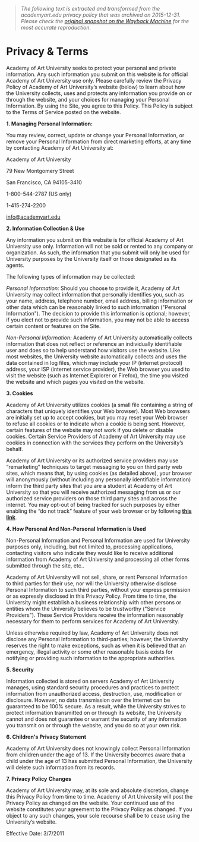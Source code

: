 > *The following text is extracted and transformed from the academyart.edu privacy policy that was archived on 2015-12-31. Please check the [original snapshot on the Wayback Machine](https://web.archive.org/web/20151231004528id_/http%3A//www.academyart.edu/privacy-terms) for the most accurate reproduction.*

# Privacy & Terms

Academy of Art University seeks to protect your personal and private information. Any such information you submit on this website is for official Academy of Art University use only. Please carefully review the Privacy Policy of Academy of Art University’s website (below) to learn about how the University collects, uses and protects any information you provide on or through the website, and your choices for managing your Personal Information. By using the Site, you agree to this Policy. This Policy is subject to the Terms of Service posted on the website.

**1\. Managing Personal Information:**

You may review, correct, update or change your Personal Information, or remove your Personal Information from direct marketing efforts, at any time by contacting Academy of Art University at:

Academy of Art University

79 New Montgomery Street

San Francisco, CA 94105-3410

1-800-544-2787 (US only)

1-415-274-2200

[info@academyart.edu](mailto:info@academyart.edu)

**2\. Information Collection & Use**

Any information you submit on this website is for official Academy of Art University use only. Information will not be sold or rented to any company or organization. As such, the information that you submit will only be used for University purposes by the University itself or those designated as its agents.

The following types of information may be collected:

_Personal Information:_ Should you choose to provide it, Academy of Art University may collect information that personally identifies you, such as your name, address, telephone number, email address, billing information or other data which can be reasonably linked to such information ("Personal Information"). The decision to provide this information is optional; however, if you elect not to provide such information, you may not be able to access certain content or features on the Site.

_Non-Personal Information:_ Academy of Art University automatically collects information that does not reflect or reference an individually identifiable user and does so to help understand how visitors use the website. Like most websites, the University website automatically collects and uses the data contained in log files, which may include your IP (internet protocol) address, your ISP (internet service provider), the Web browser you used to visit the website (such as Internet Explorer or Firefox), the time you visited the website and which pages you visited on the website.

**3\. Cookies**

Academy of Art University utilizes cookies (a small file containing a string of characters that uniquely identifies your Web browser). Most Web browsers are initially set up to accept cookies, but you may reset your Web browser to refuse all cookies or to indicate when a cookie is being sent. However, certain features of the website may not work if you delete or disable cookies. Certain Service Providers of Academy of Art University may use cookies in connection with the services they perform on the University’s behalf.

Academy of Art University or its authorized service providers may use “remarketing” techniques to target messaging to you on third party web sites, which means that, by using cookies (as detailed above), your browser will anonymously (without including any personally identifiable information) inform the third party sites that you are a student at Academy of Art University so that you will receive authorized messaging from us or our authorized service providers on those third party sites and across the internet. You may opt-out of being tracked for such purposes by either enabling the “do not track” feature of your web browser or by following [**this link**](https://t.mtmtc.net/opt-out/2).

**4\. How Personal And Non-Personal Information is Used**

Non-Personal Information and Personal Information are used for University purposes only, including, but not limited to, processing applications, contacting visitors who indicate they would like to receive additional information from Academy of Art University and processing all other forms submitted through the site, etc..

Academy of Art University will not sell, share, or rent Personal Information to third parties for their use, nor will the University otherwise disclose Personal Information to such third parties, without your express permission or as expressly disclosed in this Privacy Policy. From time to time, the University might establish a business relationship with other persons or entities whom the University believes to be trustworthy ("Service Providers"). These Service Providers receive the information reasonably necessary for them to perform services for Academy of Art University.

Unless otherwise required by law, Academy of Art University does not disclose any Personal Information to third-parties; however, the University reserves the right to make exceptions, such as when it is believed that an emergency, illegal activity or some other reasonable basis exists for notifying or providing such information to the appropriate authorities.

**5\. Security**

Information collected is stored on servers Academy of Art University manages, using standard security procedures and practices to protect information from unauthorized access, destruction, use, modification or disclosure. However, no data transmission over the Internet can be guaranteed to be 100% secure. As a result, while the University strives to protect information transmitted on or through its website, the University cannot and does not guarantee or warrant the security of any information you transmit on or through the website, and you do so at your own risk.

**6\. Children's Privacy Statement**

Academy of Art University does not knowingly collect Personal Information from children under the age of 13. If the University becomes aware that a child under the age of 13 has submitted Personal Information, the University will delete such information from its records.

**7\. Privacy Policy** **Changes**

Academy of Art University may, at its sole and absolute discretion, change this Privacy Policy from time to time. Academy of Art University will post the Privacy Policy as changed on the website. Your continued use of the website constitutes your agreement to the Privacy Policy as changed. If you object to any such changes, your sole recourse shall be to cease using the University’s website.

Effective Date: 3/7/2011
